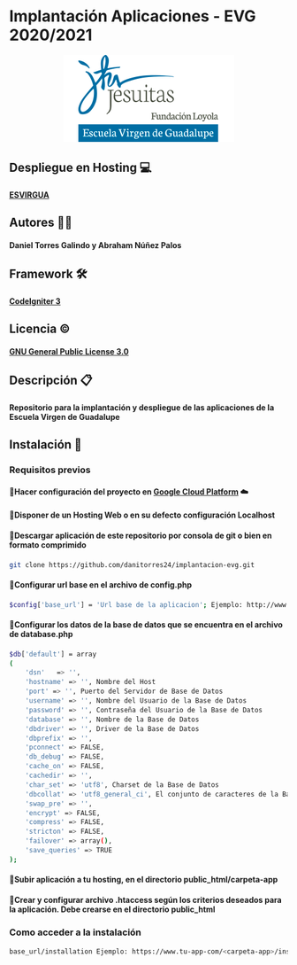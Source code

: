 # Implantación Aplicaciones - EVG 2020/2021

<div align="center">
	<img src="/src/uploads/iconos/evg.png" alt="Logo EVG"/>
</div>

## Despliegue en Hosting :computer:
#### [ESVIRGUA](https://app.esvirgua.com/)

## Autores :man_technologist:
#### Daniel Torres Galindo y Abraham Núñez Palos

## Framework :hammer_and_wrench:
#### [CodeIgniter 3](https://www.codeigniter.com/userguide3/index.html)

## Licencia :copyright:
#### [GNU General Public License 3.0](https://www.gnu.org/licenses/gpl-3.0.html)

## Descripción :clipboard:
#### Repositorio para la implantación y despliegue de las aplicaciones de la Escuela Virgen de Guadalupe

## Instalación :floppy_disk:
### Requisitos previos
#### :small_blue_diamond:Hacer configuración del proyecto en [Google Cloud Platform](https://cloud.google.com/) :cloud:
#### :small_blue_diamond:Disponer de un Hosting Web o en su defecto configuración Localhost
#### :small_blue_diamond:Descargar aplicación de este repositorio por consola de git o bien en formato comprimido
```bash
git clone https://github.com/danitorres24/implantacion-evg.git
```
#### :small_blue_diamond:Configurar url base en el archivo de config.php
```bash
$config['base_url'] = 'Url base de la aplicacion'; Ejemplo: http://www.tu-app.com/
```
#### :small_blue_diamond:Configurar los datos de la base de datos que se encuentra en el archivo de database.php
```bash
$db['default'] = array
(
	'dsn'	=> '',
	'hostname' => '', Nombre del Host
	'port' => '', Puerto del Servidor de Base de Datos
	'username' => '', Nombre del Usuario de la Base de Datos
	'password' => '', Contraseña del Usuario de la Base de Datos
	'database' => '', Nombre de la Base de Datos
	'dbdriver' => '', Driver de la Base de Datos
	'dbprefix' => '',
	'pconnect' => FALSE,
	'db_debug' => FALSE,
	'cache_on' => FALSE, 
	'cachedir' => '',
	'char_set' => 'utf8', Charset de la Base de Datos
	'dbcollat' => 'utf8_general_ci', El conjunto de caracteres de la Base de Datos
	'swap_pre' => '',
	'encrypt' => FALSE,
	'compress' => FALSE,
	'stricton' => FALSE,
	'failover' => array(),
	'save_queries' => TRUE
);
```
#### :small_blue_diamond:Subir aplicación a tu hosting, en el directorio public_html/carpeta-app
#### :small_blue_diamond:Crear y configurar archivo .htaccess según los criterios deseados para la aplicación. Debe crearse en el directorio public_html

### Como acceder a la instalación
```bash
base_url/installation Ejemplo: https://www.tu-app-com/<carpeta-app>/installation
```
